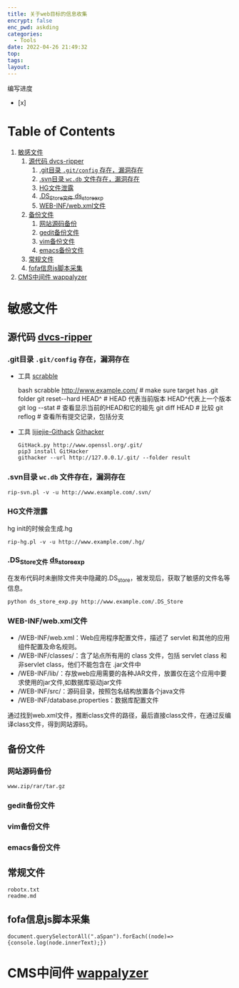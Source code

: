 ```yaml
---
title: 关于web目标的信息收集
encrypt: false
enc_pwd: askding
categories:
  - Tools
date: 2022-04-26 21:49:32
top:
tags:
layout:
---
```

编写进度
- [x] 


# Table of Contents

1.  [敏感文件](#org075cfdf)
    1.  [源代码  dvcs-ripper](#orgf8dd7ec)
        1.  [.git目录 `.git/config` 存在，漏洞存在](#org0f91b54)
        2.  [.svn目录  `wc.db` 文件存在，漏洞存在](#org90cfaa2)
        3.  [HG文件泄露](#org1207872)
        4.  [.DS<sub>Store文件</sub>  ds<sub>store</sub><sub>exp</sub>](#orgaee4e71)
        5.  [WEB-INF/web.xml文件](#org4a16284)
    2.  [备份文件](#orgc6edac3)
        1.  [网站源码备份](#orgb46d623)
        2.  [gedit备份文件](#org67c723d)
        3.  [vim备份文件](#org400b25e)
        4.  [emacs备份文件](#org05b69f5)
    3.  [常规文件](#org8a78407)
    4.  [fofa信息js脚本采集](#org0f0b5da)
2.  [CMS中间件 wappalyzer](#org2c32552)


<a id="org075cfdf"></a>

# 敏感文件


<a id="orgf8dd7ec"></a>

## 源代码  [dvcs-ripper](https://github.com/kost/dvcs-ripper)


<a id="org0f91b54"></a>

### .git目录 `.git/config` 存在，漏洞存在

-   工具 [scrabble](https://github.com/denny0223/scrabble)

    bash scrabble http://www.example.com/      # make sure target has .git folder
    git reset--hard HEAD^                      # HEAD 代表当前版本   HEAD^代表上一个版本
    git log --stat                             # 查看显示当前的HEAD和它的祖先
    git diff HEAD <commit-id>                  # 比较
    git reflog                                  # 查看所有提交记录，包括分支

-   工具 [lijiejie-Githack](https://github.com/lijiejie/GitHack)    [Githacker](https://github.com/WangYihang/GitHacker)
    
        GitHack.py http://www.openssl.org/.git/  
        pip3 install GitHacker
        githacker --url http://127.0.0.1/.git/ --folder result


<a id="org90cfaa2"></a>

### .svn目录  `wc.db` 文件存在，漏洞存在

    rip-svn.pl -v -u http://www.example.com/.svn/


<a id="org1207872"></a>

### HG文件泄露

hg init的时候会生成.hg

    rip-hg.pl -v -u http://www.example.com/.hg/


<a id="orgaee4e71"></a>

### .DS<sub>Store文件</sub>  [ds<sub>store</sub><sub>exp</sub>](https://github.com/lijiejie/ds_store_exp)

在发布代码时未删除文件夹中隐藏的.DS<sub>store</sub>，被发现后，获取了敏感的文件名等信息。

    python ds_store_exp.py http://www.example.com/.DS_Store


<a id="org4a16284"></a>

### WEB-INF/web.xml文件

-   /WEB-INF/web.xml：Web应用程序配置文件，描述了 servlet 和其他的应用组件配置及命名规则。
-   /WEB-INF/classes/：含了站点所有用的 class 文件，包括 servlet class 和非servlet class，他们不能包含在 .jar文件中
-   /WEB-INF/lib/：存放web应用需要的各种JAR文件，放置仅在这个应用中要求使用的jar文件,如数据库驱动jar文件
-   /WEB-INF/src/：源码目录，按照包名结构放置各个java文件
-   /WEB-INF/database.properties：数据库配置文件

通过找到web.xml文件，推断class文件的路径，最后直接class文件，在通过反编译class文件，得到网站源码。


<a id="orgc6edac3"></a>

## 备份文件


<a id="orgb46d623"></a>

### 网站源码备份

`www.zip/rar/tar.gz` 


<a id="org67c723d"></a>

### gedit备份文件


<a id="org400b25e"></a>

### vim备份文件


<a id="org05b69f5"></a>

### emacs备份文件


<a id="org8a78407"></a>

## 常规文件

    robotx.txt
    readme.md


<a id="org0f0b5da"></a>

## fofa信息js脚本采集

    document.querySelectorAll(".aSpan").forEach((node)=>{console.log(node.innerText);})


<a id="org2c32552"></a>

# CMS中间件 [wappalyzer](https://github.com/AliasIO/wappalyzer)

